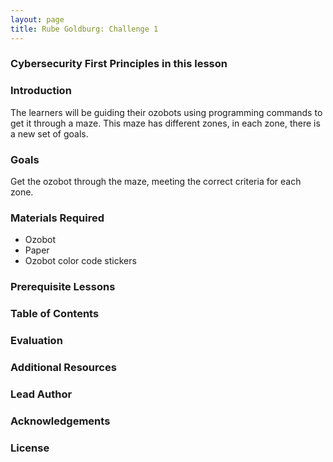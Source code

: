 ```yaml
---
layout: page
title: Rube Goldburg: Challenge 1
---
```

### Cybersecurity First Principles in this lesson

### Introduction
The learners will be guiding their ozobots using programming commands to get it through a maze. This maze has different zones, in each zone, there is a new set of goals.

### Goals
Get the ozobot through the maze, meeting the correct criteria for each zone.

### Materials Required
* Ozobot
* Paper
* Ozobot color code stickers

### Prerequisite Lessons

### Table of Contents

### Evaluation

### Additional Resources

### Lead Author

### Acknowledgements

### License
